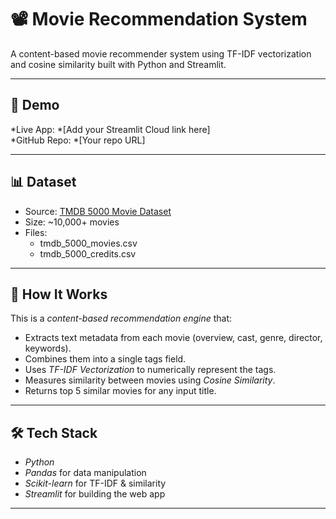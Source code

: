 # 📽️ Movie Recommendation System

A content-based movie recommender system using TF-IDF vectorization and cosine similarity built with Python and Streamlit.

---

## 🚀 Demo

*Live App: *[Add your Streamlit Cloud link here]  
*GitHub Repo: *[Your repo URL]

---

## 📊 Dataset

- Source: [TMDB 5000 Movie Dataset](https://www.kaggle.com/datasets/tmdb/tmdb-movie-metadata)
- Size: ~10,000+ movies
- Files:
  - tmdb_5000_movies.csv
  - tmdb_5000_credits.csv

---

## 🧠 How It Works

This is a *content-based recommendation engine* that:
- Extracts text metadata from each movie (overview, cast, genre, director, keywords).
- Combines them into a single tags field.
- Uses *TF-IDF Vectorization* to numerically represent the tags.
- Measures similarity between movies using *Cosine Similarity*.
- Returns top 5 similar movies for any input title.

---

## 🛠️ Tech Stack

- *Python*
- *Pandas* for data manipulation
- *Scikit-learn* for TF-IDF & similarity
- *Streamlit* for building the web app

---

